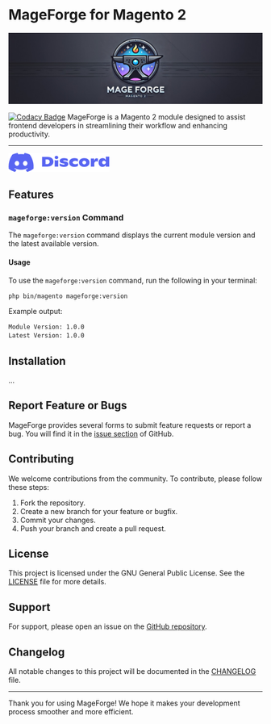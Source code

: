 # MageForge for Magento 2

![Mageforge Hero](./.github/assets/mageforge-hero.jpg)

[![Codacy Badge](https://app.codacy.com/project/badge/Grade/365d32460022451ba3918f5643341753)](https://app.codacy.com/gh/dermatz/mageforge/dashboard?utm_source=gh&utm_medium=referral&utm_content=&utm_campaign=Badge_grade)
MageForge is a Magento 2 module designed to assist frontend developers in streamlining their workflow and enhancing productivity.

---

[![Join our Discord community](./.github/assets/small_logo_blurple_RGB.png)](https://discord.gg/H5CjMXQQHn)

## Features

### `mageforge:version` Command

The `mageforge:version` command displays the current module version and the latest available version.

#### Usage

To use the `mageforge:version` command, run the following in your terminal:

```sh
php bin/magento mageforge:version
```

Example output:

```sh
Module Version: 1.0.0
Latest Version: 1.0.0
```

## Installation

...

## Report Feature or Bugs

MageForge provides several forms to submit feature requests or report a bug.
You will find it in the [issue section](https://github.com/dermatz/mageforge/issues) of GitHub.

## Contributing

We welcome contributions from the community. To contribute, please follow these steps:

1. Fork the repository.
2. Create a new branch for your feature or bugfix.
3. Commit your changes.
4. Push your branch and create a pull request.

## License

This project is licensed under the GNU General Public License.
See the [LICENSE](LICENSE) file for more details.

## Support

For support, please open an issue on the [GitHub repository](https://github.com/dermatz/mageforge/issues).

## Changelog

All notable changes to this project will be documented in the [CHANGELOG](CHANGELOG.md) file.

---

Thank you for using MageForge!
We hope it makes your development process smoother and more efficient.
